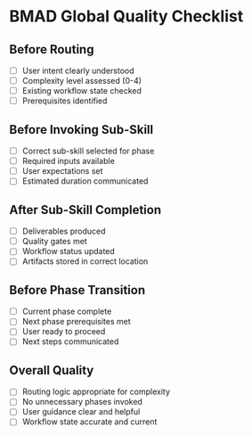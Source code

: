 # BMAD Global Quality Checklist

## Before Routing

- [ ] User intent clearly understood
- [ ] Complexity level assessed (0-4)
- [ ] Existing workflow state checked
- [ ] Prerequisites identified

## Before Invoking Sub-Skill

- [ ] Correct sub-skill selected for phase
- [ ] Required inputs available
- [ ] User expectations set
- [ ] Estimated duration communicated

## After Sub-Skill Completion

- [ ] Deliverables produced
- [ ] Quality gates met
- [ ] Workflow status updated
- [ ] Artifacts stored in correct location

## Before Phase Transition

- [ ] Current phase complete
- [ ] Next phase prerequisites met
- [ ] User ready to proceed
- [ ] Next steps communicated

## Overall Quality

- [ ] Routing logic appropriate for complexity
- [ ] No unnecessary phases invoked
- [ ] User guidance clear and helpful
- [ ] Workflow state accurate and current
